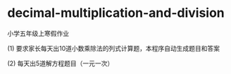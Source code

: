 # decimal-multiplication-and-division
小学五年级上寒假作业

(1) 要求家长每天出10道小数乘除法的列式计算题，本程序自动生成题目和答案

(2) 每天出5道解方程题目（一元一次）
